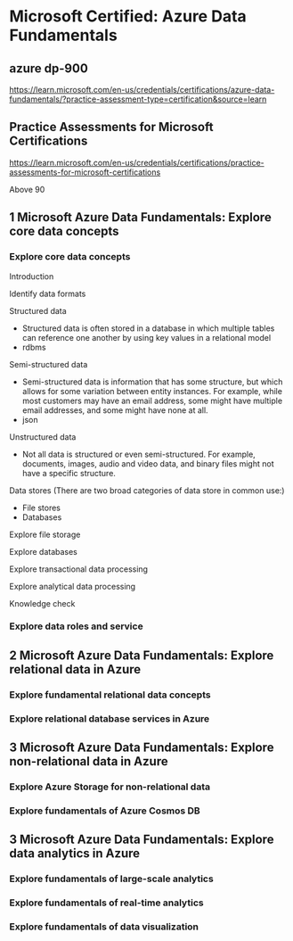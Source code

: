 # Microsoft Certified: Azure Data Fundamentals

## azure dp-900

https://learn.microsoft.com/en-us/credentials/certifications/azure-data-fundamentals/?practice-assessment-type=certification&source=learn

## Practice Assessments for Microsoft Certifications

https://learn.microsoft.com/en-us/credentials/certifications/practice-assessments-for-microsoft-certifications

Above 90

## 1 Microsoft Azure Data Fundamentals: Explore core data concepts

### Explore core data concepts

Introduction

Identify data formats

Structured data

* Structured data is often stored in a database in which multiple tables can reference one another by using key values in a relational model
* rdbms

Semi-structured data

* Semi-structured data is information that has some structure, but which allows for some variation between entity instances. For example, while most customers may have an email address, some might have multiple email addresses, and some might have none at all.
* json

Unstructured data

* Not all data is structured or even semi-structured. For example, documents, images, audio and video data, and binary files might not have a specific structure.

Data stores (There are two broad categories of data store in common use:)

* File stores
* Databases

Explore file storage

Explore databases

Explore transactional data processing

Explore analytical data processing

Knowledge check


### Explore data roles and service

## 2 Microsoft Azure Data Fundamentals: Explore relational data in Azure

### Explore fundamental relational data concepts

### Explore relational database services in Azure

## 3 Microsoft Azure Data Fundamentals: Explore non-relational data in Azure

### Explore Azure Storage for non-relational data

### Explore fundamentals of Azure Cosmos DB

## 3 Microsoft Azure Data Fundamentals: Explore data analytics in Azure

### Explore fundamentals of large-scale analytics

### Explore fundamentals of real-time analytics

### Explore fundamentals of data visualization


